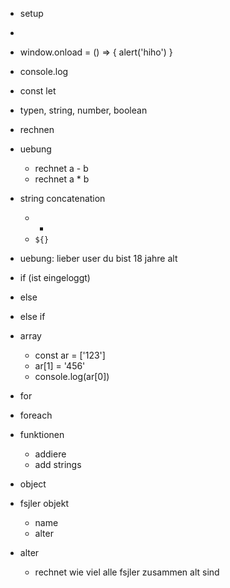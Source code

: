- setup
- <script src="./meine-skripts.js"></script>
- window.onload = () => {
    alert('hiho')
}
- console.log
- const let
- typen, string, number, boolean
- rechnen
- uebung
    - rechnet a - b
    - rechnet a * b
- string concatenation
    - +
    - `${}`
- uebung:
    lieber user du bist
    18 
    jahre alt

- if (ist eingeloggt)
- else
- else if

- array
    - const ar = ['123']
    - ar[1] = '456'
    - console.log(ar[0])
- for 
- foreach

- funktionen
    - addiere
    - add strings

- object
- fsjler objekt
    - name
    - alter
- alter
    - rechnet wie viel alle fsjler zusammen alt sind

